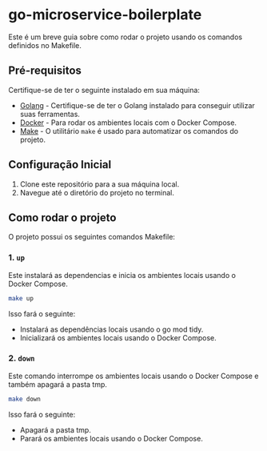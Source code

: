 # go-microservice-boilerplate

Este é um breve guia sobre como rodar o projeto usando os comandos definidos no Makefile.

## Pré-requisitos

Certifique-se de ter o seguinte instalado em sua máquina:

- [Golang](https://go.dev/) - Certifique-se de ter o Golang instalado para conseguir utilizar suas ferramentas.
- [Docker](https://www.docker.com/) - Para rodar os ambientes locais com o Docker Compose.
- [Make](https://www.gnu.org/software/make/) - O utilitário `make` é usado para automatizar os comandos do projeto.

## Configuração Inicial

1. Clone este repositório para a sua máquina local.
2. Navegue até o diretório do projeto no terminal.

## Como rodar o projeto

O projeto possui os seguintes comandos Makefile:

### 1. `up`

Este instalará as dependencias e inicia os ambientes locais usando o Docker Compose.

```bash
make up
```

Isso fará o seguinte:

- Instalará as dependências locais usando o go mod tidy.
- Inicializará os ambientes locais usando o Docker Compose.

### 2. `down`

Este comando interrompe os ambientes locais usando o Docker Compose e também apagará a pasta tmp.

```bash
make down
```
Isso fará o seguinte:

- Apagará a pasta tmp.
- Parará os ambientes locais usando o Docker Compose.
